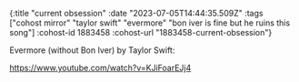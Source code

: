 {:title "current obsession"
 :date "2023-07-05T14:44:35.509Z"
 :tags ["cohost mirror" "taylor swift" "evermore" "bon iver is fine but he ruins this song"]
 :cohost-id 1883458
 :cohost-url "1883458-current-obsession"}

Evermore (without Bon Iver) by Taylor Swift:

https://www.youtube.com/watch?v=KJiFoarEJj4